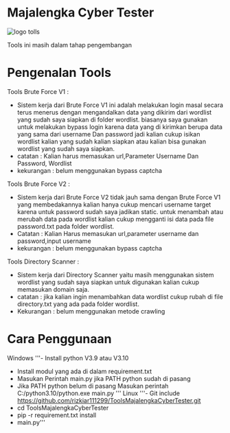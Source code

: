 # Majalengka Cyber Tester

![logo tolls](https://user-images.githubusercontent.com/45142541/190312268-1066902f-49d4-4da7-ae7c-853b68730d33.PNG)

Tools ini masih dalam tahap pengembangan

# Pengenalan Tools

Tools Brute Force V1 :
- Sistem kerja dari Brute Force V1 ini adalah melakukan login masal secara terus menerus dengan mengandalkan data yang dikirim dari wordlist yang sudah saya siapkan di folder wordlist. biasanya saya gunakan untuk melakukan bypass login karena data yang di kirimkan berupa data yang sama dari username Dan password jadi kalian cukup isikan wordlist kalian yang sudah kalian siapkan atau kalian bisa gunakan wordlist yang sudah saya siapkan. 
- catatan : Kalian harus memasukan url,Parameter Username Dan Password, Wordlist
- kekurangan : belum menggunakan bypass captcha

Tools Brute Force V2 :
- Sistem kerja dari Brute Force V2 tidak jauh sama dengan Brute Force V1 yang membedakannya kalian hanya cukup mencari username target karena untuk password sudah saya jadikan static. untuk menambah atau merubah data pada wordlist kalian cukup mengganti isi data pada file password.txt pada folder wordlist.
- Catatan : Kalian Harus memasukan url,parameter username dan password,input username
- kekurangan : belum menggunakan bypass captcha

Tools Directory Scanner :
- Sistem kerja dari Directory Scanner yaitu masih menggunakan sistem wordlist yang sudah saya siapkan untuk digunakan kalian cukup memasukan domain saja.
- catatan : jika kalian ingin menambahkan data wordlist cukup rubah di file directory.txt yang ada pada folder wordlist.
- Kekurangan : belum menggunakan metode crawling

# Cara Penggunaan

Windows
'''- Install python V3.9 atau V3.10
- Install modul yang ada di dalam requirement.txt
- Masukan Perintah main.py jika PATH python sudah di pasang
- Jika PATH python belum di pasang Masukan perintah C:/python3.10/python.exe main.py
'''
Linux
'''- Git include https://github.com/rizkiar111299/ToolsMajalengkaCyberTester.git
- cd ToolsMajalengkaCyberTester
- pip -r requirement.txt install
- main.py'''
